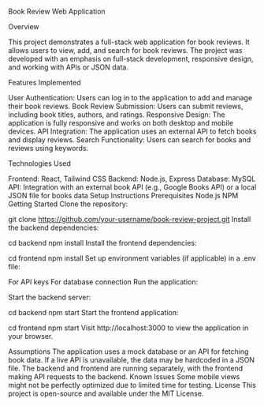 Book Review Web Application

Overview

This project demonstrates a full-stack web application for book reviews. It allows users to view, add, and search for book reviews. The project was developed with an emphasis on full-stack development, responsive design, and working with APIs or JSON data.


Features Implemented

User Authentication: Users can log in to the application to add and manage their book reviews.
Book Review Submission: Users can submit reviews, including book titles, authors, and ratings.
Responsive Design: The application is fully responsive and works on both desktop and mobile devices.
API Integration: The application uses an external API to fetch books and display reviews.
Search Functionality: Users can search for books and reviews using keywords.


Technologies Used

Frontend: React, Tailwind CSS
Backend: Node.js, Express
Database: MySQL 
API: Integration with an external book API (e.g., Google Books API) or a local JSON file for books data
Setup Instructions
Prerequisites
Node.js
NPM
Getting Started
Clone the repository:
 
git clone https://github.com/your-username/book-review-project.git
Install the backend dependencies:
 
cd backend
npm install
Install the frontend dependencies:
 
cd frontend
npm install
Set up environment variables (if applicable) in a .env file:

For API keys
For database connection
Run the application:

Start the backend server:
 
cd backend
npm start
Start the frontend application:
 
cd frontend
npm start
Visit http://localhost:3000 to view the application in your browser.

 
Assumptions
The application uses a mock database or an API for fetching book data. If a live API is unavailable, the data may be hardcoded in a JSON file.
The backend and frontend are running separately, with the frontend making API requests to the backend.
Known Issues
Some mobile views might not be perfectly optimized due to limited time for testing.
License
This project is open-source and available under the MIT License.
